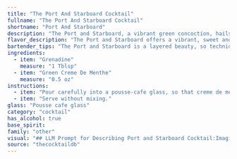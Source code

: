 ```yaml
---
title: "The Port And Starboard Cocktail"
fullname: "The Port And Starboard Cocktail"
shortname: "Port And Starboard"
description: "The Port and Starboard, a vibrant green concoction, hails from the **layered cocktail** family. Its origins remain shrouded in mystery, likely emerging in the late 19th or early 20th century, a time when layered drinks were gaining popularity.  "
flavor_description: "The Port and Starboard offers a vibrant, sweet and minty experience.  Grenadine's fruity sweetness takes the lead, balanced by the cool, herbal notes of green crème de menthe.  The result is a refreshing, slightly tart cocktail that's perfect for a festive occasion.  Its color is reminiscent of a sunset, making it visually appealing as well.  "
bartender_tips: "The Port and Starboard is a layered beauty, so technique is key. Start by chilling your glass.  Pour grenadine slowly down the side to create the bottom layer.  Carefully float the crème de menthe on top using a spoon, allowing it to gently pour over the back of the spoon.  Don't stir!  A cherry or mint sprig adds a nice touch. "
ingredients:
  - item: "Grenadine"
    measure: "1 Tblsp"
  - item: "Green Creme De Menthe"
    measure: "0.5 oz"
instructions:
  - item: "Pour carefully into a pousse-cafe glass, so that creme de menthe floats on grenadine."
  - item: "Serve without mixing."
glass: "Pousse cafe glass"
category: "cocktail"
has_alcohol: true
base_spirit:
family: "other"
visual: "## LLM Prompt for Describing Port and Starboard Cocktail:Imagine a tall glass filled with a vibrant, layered concoction.  The top layer is a striking **emerald green**, reminiscent of a calm, tropical sea, thanks to the **Green Creme de Menthe**. Below that, a **ruby red** layer of **Grenadine** shimmers, resembling a sun-drenched sunset over the ocean.  The two layers are separated by a thin, **almost translucent** line, creating a distinct, captivating visual.  As you peer into the glass, the colors dance and swirl slightly, adding an element of movement and intrigue.  Describe this visual experience in detail, highlighting the colors, textures, and overall impression of the Port and Starboard cocktail. "
source: "thecocktaildb"
---
```


